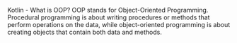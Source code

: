 Kotlin - What is OOP? OOP stands for Object-Oriented Programming. Procedural programming is about writing procedures or methods that perform operations on the data, while object-oriented programming is about creating objects that contain both data and methods.
